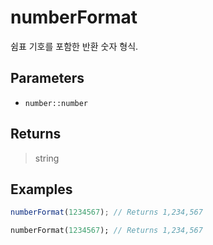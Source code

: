 # numberFormat <Badge type="tip" text="JavaScript" /><Badge type="info" text="Dart" />

쉼표 기호를 포함한 반환 숫자 형식.

## Parameters

- `number::number`

## Returns

> string

## Examples

```javascript
numberFormat(1234567); // Returns 1,234,567
```

```dart
numberFormat(1234567); // Returns 1,234,567
```

